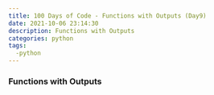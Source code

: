 ```yaml
---
title: 100 Days of Code - Functions with Outputs (Day9)
date: 2021-10-06 23:14:30
description: Functions with Outputs
categories: python
tags:
  -python
---
```


### Functions with Outputs